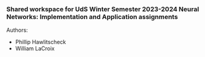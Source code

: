 ### Shared workspace for UdS Winter Semester 2023-2024 Neural Networks: Implementation and Application assignments
Authors:
- Phillip Hawlitscheck
- William LaCroix
